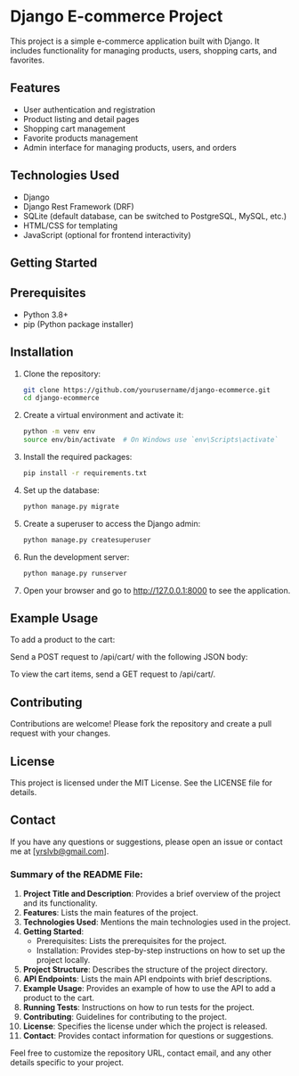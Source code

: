 # Django E-commerce Project

This project is a simple e-commerce application built with Django. It includes functionality for managing products, users, shopping carts, and favorites.

## Features

- User authentication and registration
- Product listing and detail pages
- Shopping cart management
- Favorite products management
- Admin interface for managing products, users, and orders

## Technologies Used

- Django
- Django Rest Framework (DRF)
- SQLite (default database, can be switched to PostgreSQL, MySQL, etc.)
- HTML/CSS for templating
- JavaScript (optional for frontend interactivity)

## Getting Started

## Prerequisites

- Python 3.8+
- pip (Python package installer)

## Installation

1. Clone the repository:

   ```bash
   git clone https://github.com/yourusername/django-ecommerce.git
   cd django-ecommerce

2. Create a virtual environment and activate it:

    ```bash
    python -m venv env
    source env/bin/activate  # On Windows use `env\Scripts\activate`

3. Install the required packages:

    ```bash
    pip install -r requirements.txt

4. Set up the database:

    ```bash
    python manage.py migrate

5. Create a superuser to access the Django admin:

    ```bash
    python manage.py createsuperuser

6. Run the development server:

    ```bash
    python manage.py runserver

7. Open your browser and go to http://127.0.0.1:8000 to see the application.

## Example Usage
To add a product to the cart:

Send a POST request to /api/cart/ with the following JSON body:

To view the cart items, send a GET request to /api/cart/.

<!-- ### Running Tests
    To run the tests, use the following command:

    ```bash
    python manage.py test -->

## Contributing
Contributions are welcome! Please fork the repository and create a pull request with your changes.

## License
This project is licensed under the MIT License. See the LICENSE file for details.

## Contact
If you have any questions or suggestions, please open an issue or contact me at [yrslvb@gmail.com].


### Summary of the README File:

1. **Project Title and Description**: Provides a brief overview of the project and its functionality.
2. **Features**: Lists the main features of the project.
3. **Technologies Used**: Mentions the main technologies used in the project.
4. **Getting Started**:
   - Prerequisites: Lists the prerequisites for the project.
   - Installation: Provides step-by-step instructions on how to set up the project locally.
5. **Project Structure**: Describes the structure of the project directory.
6. **API Endpoints**: Lists the main API endpoints with brief descriptions.
7. **Example Usage**: Provides an example of how to use the API to add a product to the cart.
8. **Running Tests**: Instructions on how to run tests for the project.
9. **Contributing**: Guidelines for contributing to the project.
10. **License**: Specifies the license under which the project is released.
11. **Contact**: Provides contact information for questions or suggestions.

Feel free to customize the repository URL, contact email, and any other details specific to your project.
